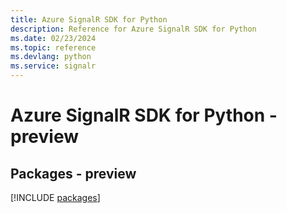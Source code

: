 ```yaml
---
title: Azure SignalR SDK for Python
description: Reference for Azure SignalR SDK for Python
ms.date: 02/23/2024
ms.topic: reference
ms.devlang: python
ms.service: signalr
---
```

# Azure SignalR SDK for Python - preview
## Packages - preview
[!INCLUDE [packages](signalr-index.md)]